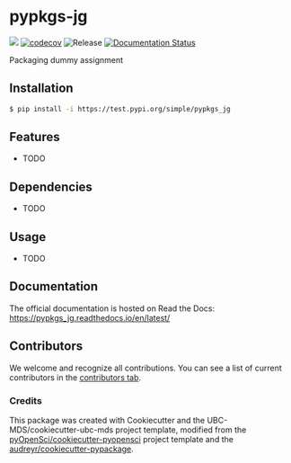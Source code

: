 # pypkgs-jg 

![](https://github.com/jaymegordo/pypkgs_jg/workflows/build/badge.svg) [![codecov](https://codecov.io/gh/jaymegordo/pypkgs_jg/branch/main/graph/badge.svg)](https://codecov.io/gh/jaymegordo/pypkgs_jg) ![Release](https://github.com/jaymegordo/pypkgs_jg/workflows/Release/badge.svg) [![Documentation Status](https://readthedocs.org/projects/pypkgs_jg/badge/?version=latest)](https://pypkgs_jg.readthedocs.io/en/latest/?badge=latest)

Packaging dummy assignment

## Installation

```bash
$ pip install -i https://test.pypi.org/simple/pypkgs_jg
```

## Features

- TODO

## Dependencies

- TODO

## Usage

- TODO

## Documentation

The official documentation is hosted on Read the Docs: https://pypkgs_jg.readthedocs.io/en/latest/

## Contributors

We welcome and recognize all contributions. You can see a list of current contributors in the [contributors tab](https://github.com/jaymegordo/pypkgs_jg/graphs/contributors).

### Credits

This package was created with Cookiecutter and the UBC-MDS/cookiecutter-ubc-mds project template, modified from the [pyOpenSci/cookiecutter-pyopensci](https://github.com/pyOpenSci/cookiecutter-pyopensci) project template and the [audreyr/cookiecutter-pypackage](https://github.com/audreyr/cookiecutter-pypackage).
